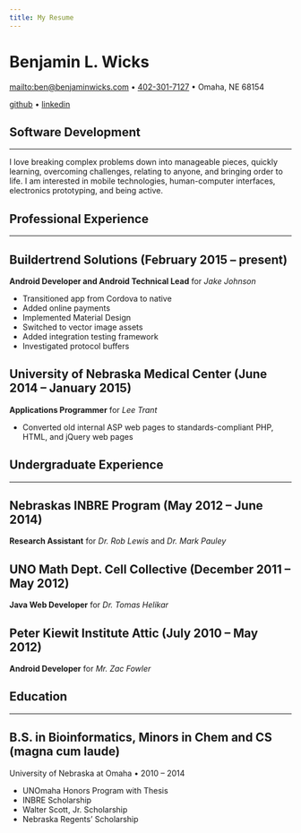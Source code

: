 ```yaml
---
title: My Resume
---
```


# Benjamin L. Wicks

<mailto:ben@benjaminwicks.com> • <a href="tel:+14023017127">402-301-7127</a> • Omaha, NE 68154

[github](https://github.com/benwicks) • [linkedin](https://www.linkedin.com/in/benjaminwicks/)

## Software Development
---
I love breaking complex problems down into manageable pieces, quickly learning, overcoming challenges, relating to anyone, and bringing order to life. I am interested in mobile technologies, human-computer interfaces, electronics prototyping, and being active.

## Professional Experience
---
## Buildertrend Solutions (February 2015 – present)
**Android Developer and Android Technical Lead** for *Jake Johnson*
- Transitioned app from Cordova to native
- Added online payments
- Implemented Material Design
- Switched to vector image assets
- Added integration testing framework
- Investigated protocol buffers

## University of Nebraska Medical Center (June 2014 – January 2015)
**Applications Programmer** for *Lee Trant*
- Converted old internal ASP web pages to standards-compliant PHP, HTML, and jQuery web pages

## Undergraduate Experience
---
## Nebraskas INBRE Program (May 2012 – June 2014)
**Research Assistant** for *Dr. Rob Lewis* and *Dr. Mark Pauley*
## UNO Math Dept. Cell Collective (December 2011 – May 2012)
**Java Web Developer** for *Dr. Tomas Helikar*
## Peter Kiewit Institute Attic (July 2010 – May 2012)
**Android Developer** for *Mr. Zac Fowler*

## Education
---
## B.S. in Bioinformatics, Minors in Chem and CS (magna cum laude)
University of Nebraska at Omaha • 2010 – 2014
- UNOmaha Honors Program with Thesis
- INBRE Scholarship
- Walter Scott, Jr. Scholarship
- Nebraska Regents’ Scholarship
